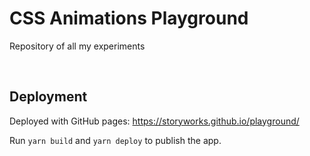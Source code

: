 # CSS Animations Playground

Repository of all my experiments

<br/>

## Deployment

Deployed with GitHub pages: https://storyworks.github.io/playground/

Run `yarn build` and `yarn deploy` to publish the app.

